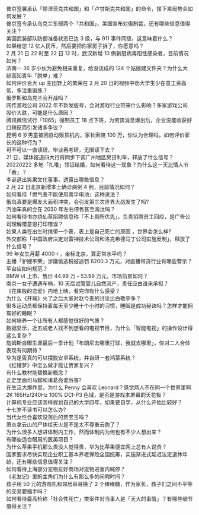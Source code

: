 普京签署承认「顿涅茨克共和国」和「卢甘斯克共和国」的命令，接下来局势会如何发展？  
普京签令承认乌克兰东部两个「共和国」，美国宣布对俄制裁，还有哪些信息值得关注？  
美国武装部队防御准备状态已达 3 级，与 911 事件同级，这意味着什么？  
如果给您 12 亿人民币，然后要把你家房子拆了，你愿意吗？  
2 月 21 日 22 时至 22 日 12 时，武汉新增 10 例新冠病毒阳性感染者，目前情况如何？  
济南一 36 岁小伙为避免相亲重复，给没谈成的 124 个姑娘建文件夹？为什么大龄高知青年「脱单」难？  
如何评价百大 up 主田野上的繁荣在 2 月 20 日的视频中劝大学生少在意工资高低，多注重锻炼？  
俄罗斯和乌克兰会开战吗？  
网传游戏公司 2022 年不新发版号，会对游戏行业带来什么影响？多家游戏公司股价大跌，可能是什么原因？  
腾讯微信试行「1065」强制员工 18 点下班，为何该消息爆出后，企业没能收获好口碑反而引发诸多争议？  
昆明 6 岁男童被困自动贩货机内，家长索赔 100 万，你认为合理吗，如何评价家长的这种行为？  
可不可以一直读研，毕业再考研，无限读下去？  
21 日，媒体报道四大行将同步下调广州地区房贷利率，释放了什么信号？  
20220222 多地「扎堆」领证结婚，如何看待这一现象？为什么这一天比情人节「香」？  
李诞退出笑果文化董事，透露出哪些信息？  
2 月 22 日北京新增本土确诊病例 4 例，目前情况如何？  
如何看待「燃气表不能使用南孚电池」这种说法？  
俄乌真要是爆发大面积冲突，会引发第三次世界大战发生了吗?  
汽油车真的会在 2030 年左右停售甚至淘汰吗？  
如何看待书亦烧仙草招聘信息称「不上厕所优先」，负责招聘员工回应，是广告公司理解错意思打印错误？  
如果人类在出生时携带一个表，表上是自己死亡的原因 ，世界会怎么样?  
外交部称「中国政府决定对雷神技术公司和洛克希德马丁公司实施反制」，释放了什么信号？  
99 年女生月薪 4000＋，坐标北京，算正常水平吗？  
主播「驴嫂平荣」涉嫌偷逃税被追罚 6200.3 万元，对直播带货行业有哪些警示？平台应如何规范？  
BMW i4 上市，售价 44.99 万 - 53.99 万元，市场前景如何？  
南京一女子遭遇车祸，10 天后试管婴儿自然流产，责任应由谁来承担？  
《花束般的恋爱》内地上映，看完你有什么感受？  
为什么《开端》火了之后大家对赵今麦的讨论比白敬亭多？  
很多运动员都保持着每天至少睡十个小时的习惯，睡眠是成功秘诀吗？怎样才能拥有好的睡眠？  
如何培养一个让所有人都感觉很好的气质？  
数据显示，近五成老人找不到想看的电视节目，为什么「智能电视」的操作设计得这么复杂？  
詹姆斯自曝生涯最后一季计划「布朗尼去哪里打球，我就去哪里」，你对二人合体表现有何期待？  
华为是否真的可以摆脱安卓系统，并自研一套鸿蒙系统？  
《红楼梦》中怎么做才能让贾家复兴？  
有什么教材能替换新概念？  
正史里面司马懿和诸葛亮谁厉害?  
在生活大爆炸里，为什么 Penny 会喜欢 Leonard？感觉两人不在同一个世界里啊  
2K 165Hz/240Hz 100% DCI-P3 色域，是否是游戏本屏幕的天花板？  
计算机专业应该怎样规划自己的大学四年，如果要自学，从什么开始比较好？  
十七岁不读书可以怎么办?  
当代女性会喜欢没落后的贾宝玉吗？  
萧炎拿云山的尸体给天火是不是太不尊重云韵了？  
为什么很多人想进体制内工作，然而体制内为何也有不少人想出来？  
有哪些适合眼周的医美项目？  
为什么苹果手机那么贵没人觉得贵，华为比苹果便宜网上总有人说贵？  
国家要求尽快实现企业职工基本养老保险全国统筹，实施渐进式延迟法定退休年龄，还有哪些信息值得关注？  
如何看待上海部分宠物友好商场对宠物进室内喊停？  
《老友记》里的主角们为什么有那么多的闲暇时间？  
孩子用 50 元的游戏机和邻居哥哥换了 2 个棒棒糖，作为家长，孩子们之间不平等的交易要插手吗？  
如何看待最高检称「社会性死亡」类案件对当事人是「天大的事情」？有哪些细节值得关注？  
